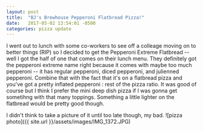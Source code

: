 ```yaml
---
layout: post
title:  "BJ's Brewhouse Pepperoni Flatbread Pizza!"
date:   2017-05-02 13:54:01 -0500
categories: pizza update
---
```

I went out to lunch with some co-workers to see off a colleage moving on to better things (RIP) so I decided to get the Pepperoni Extreme Flatbread -- well I got the half of one that comes on their lunch menu. They definitely got the pepperoni extreme name right because it comes with maybe too much pepperoni -- it has regular pepperoni, diced pepperoni, and julienned pepperoni. Combine that with the fact that it's on a flatbread pizza and you've got a pretty inflated pepperoni : rest of the pizza ratio. It was good of course but I think I prefer the mini deep dish pizza if I was gonna get sometihng with that many toppings. Something a little lighter on the flatbread would be pretty good though.

I didn't think to take a picture of it until too late though, my bad.
![pizza photo]({{ site.url }}/assets/images/IMG_1372.JPG)
